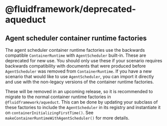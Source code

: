 # @fluidframework/deprecated-aqueduct

## Agent scheduler container runtime factories

The agent scheduler container runtime factories use the backwards compatible `ContainerRuntime` with `AgentScheduler` built-in.  These are deprecated for new use.  You should only use these if your scenario requires backwards compatibility with documents that were produced before `AgentScheduler` was removed from `ContainerRuntime`.  If you have a new scenario that would like to use `AgentScheduler`, you can import it directly and use with the non-legacy versions of the container runtime factories.

These will be removed in an upcoming release, so it is recommended to migrate to the normal container runtime factories in `@fluidframework/aqueduct`.  This can be done by updating your subclass of these factories to include the `AgentScheduler` in its registry and instantiate it on `containerInitializingFirstTime()`.  See `makeContainerRuntimeWithAgentScheduler()` for more details.
